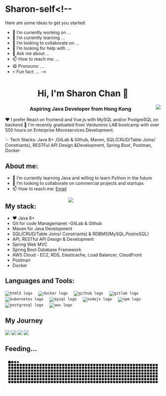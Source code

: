 # Sharon-self<!--
Here are some ideas to get you started:

- 🔭 I’m currently working on ...
- 🌱 I’m currently learning ...
- 👯 I’m looking to collaborate on ...
- 🤔 I’m looking for help with ...
- 💬 Ask me about ...
- 📫 How to reach me: ...
- 😄 Pronouns: ...
- ⚡ Fun fact: ...
-->

<h1 align="center">Hi, I'm Sharon Chan 👋 </h1>
<img align="right" src="https://visitor-badge.laobi.icu/badge?page_id=taozhi8833998.taozhi883398&left_color=royalblue&right_color=black"  />
<h3 align="center">Aspiring Java Developer from Hong Kong </h3>

❤️ I prefer React on frontend and Vue.js with MySQL and/or PostgreSQL on backend
🤔 I'm recently graduated from Venturenix LAB bootcamp with over 500 hours on Enterprise Microservices Development.

✨ Tech Stacks: Java 8+ ,GitLab & Github, Maven, SQL(CRUD/Table Joins/ Constriants), RESTFul API Design &Development, Spring Boot, Postman, Docker



## About me:
- 🌱 I’m currently learning Java and willing to learn Python in the future
- 🔭 I’m looking to collaborate on commercial projects and startups
- 📫 How to reach me: [Email](sharonchan1197@gmail.com)

<img align="right" src="https://octodex.github.com/images/welcometocat.png" width="300">

## My stack:
- ❤️ Java 8+
- Git for code Managemanet -GitLab & Github
- Maven for Java Development
- SQL(CRUD/Table Joins/ Constriants) & RDBMS(MySQL,PostreSQL)
- API, RESTful API Design & Development
- Spring Web MVC
- Spring Boot Database Framework
- AWS Cloud - EC2, RDS, Elasticache, Load Balancer, CloudFront
- Postman 
- Docker

## Languages and Tools:
<div align="left">
  <code><img src="https://cdn.jsdelivr.net/gh/devicons/devicon/icons/html5/html5-original.svg" height="30" alt="html5 logo"  /></code>
  <img width="12" />
  <code><img src="https://cdn.jsdelivr.net/gh/devicons/devicon/icons/docker/docker-original.svg" height="30" alt="docker logo"  /></code>
  <img width="12" />
  <code><img src="https://skillicons.dev/icons?i=github" height="30" alt="github logo"  /></code>
  <img width="12" />
  <code><img src="https://cdn.jsdelivr.net/gh/devicons/devicon/icons/gitlab/gitlab-original.svg" height="30" alt="gitlab logo"  /></code>
  <img width="12" />
  <code><img src="https://cdn.jsdelivr.net/gh/devicons/devicon/icons/kubernetes/kubernetes-plain.svg" height="30" alt="kubernetes logo"  /></code>
  <img width="12" />
  <code><img src="https://skillicons.dev/icons?i=mysql" height="30" alt="mysql logo"  /></code>
  <img width="12" />
  <code><img src="https://cdn.jsdelivr.net/gh/devicons/devicon/icons/nodejs/nodejs-original.svg" height="30" alt="nodejs logo"  /></code>
  <img width="12" />
  <code><img src="https://cdn.jsdelivr.net/gh/devicons/devicon/icons/npm/npm-original-wordmark.svg" height="30" alt="npm logo"  /></code>
  <img width="12" />
  <code><img src="https://cdn.jsdelivr.net/gh/devicons/devicon/icons/postgresql/postgresql-original.svg" height="30" alt="postgresql logo"  /></code>
  <img width="12" />
  <code><img src="https://skillicons.dev/icons?i=aws&theme=dark&perline=15" height="30" alt="aws logo"  /></code>
  <img width="12" />


</div>


## My Journey
<div>
  <img width="440px" src="https://github-readme-stats.vercel.app/api?username=taozhi8833998&show_icons=true&theme=onedark">
  <img width="385px" src="https://github-readme-stats.anuraghazra1.vercel.app/api/top-langs/?username=taozhi8833998&layout=compact&theme=onedark" />
  <img width="440px" src="https://github-readme-activity-graph.vercel.app/graph?username=taozhi8833998&theme=github">
  <img width="385px" src="https://github-readme-streak-stats.herokuapp.com/?user=taozhi8833998&theme=onedark" />
</div>


## Feeding...
![Snake animation](https://raw.githubusercontent.com/taozhi8833998/taozhi8833998/output/github-contribution-grid-snake-dark.svg)


